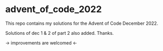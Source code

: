 # advent_of_code_2022
This repo contains my solutions for the Advent of Code December 2022.

Solutions of dec 1 & 2 of part 2 also added.
Thanks.

-> improvements are welcomed <-
